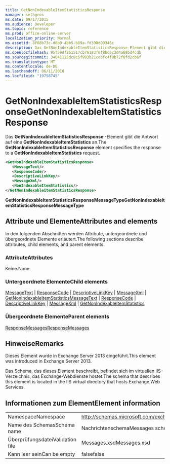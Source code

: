 ```yaml
---
title: GetNonIndexableItemStatisticsResponse
manager: sethgros
ms.date: 09/17/2015
ms.audience: Developer
ms.topic: reference
ms.prod: office-online-server
localization_priority: Normal
ms.assetid: 8f68b73c-d6b0-4bb5-b89a-fd398d09346c
description: Das GetNonIndexableItemStatisticsResponse-Element gibt die Antwort auf eine GetNonIndexableItemStatistics an.
ms.openlocfilehash: 95f59df251517cb76183f6f8bd6c2d4a68bd4cdb
ms.sourcegitcommit: 34041125dc8c5f993b21cebfc4f8b72f0fd2cb6f
ms.translationtype: MT
ms.contentlocale: de-DE
ms.lasthandoff: 06/11/2018
ms.locfileid: "19758745"
---
```

# <a name="getnonindexableitemstatisticsresponse"></a><span data-ttu-id="96f99-103">GetNonIndexableItemStatisticsResponse</span><span class="sxs-lookup"><span data-stu-id="96f99-103">GetNonIndexableItemStatisticsResponse</span></span>

<span data-ttu-id="96f99-104">Das **GetNonIndexableItemStatisticsResponse** -Element gibt die Antwort auf eine **GetNonIndexableItemStatistics** an.</span><span class="sxs-lookup"><span data-stu-id="96f99-104">The **GetNonIndexableItemStatisticsResponse** element specifies the response to a **GetNonIndexableItemStatistics** request.</span></span> 
  
```XML
<GetNonIndexableItemStatisticsResponse>
   <MessageText/>
   <ResponseCode/>
   <DescriptiveLinkKey/>
   <MessageXml/>
   <NonIndexableItemStatistics/>
</GetNonIndexableItemStatisticsResponse>
```

 <span data-ttu-id="96f99-105">**GetNonIndexableItemStatisticsResponseMessageType**</span><span class="sxs-lookup"><span data-stu-id="96f99-105">**GetNonIndexableItemStatisticsResponseMessageType**</span></span>
## <a name="attributes-and-elements"></a><span data-ttu-id="96f99-106">Attribute und Elemente</span><span class="sxs-lookup"><span data-stu-id="96f99-106">Attributes and elements</span></span>

<span data-ttu-id="96f99-107">In den folgenden Abschnitten werden Attribute, untergeordnete und übergeordnete Elemente erläutert.</span><span class="sxs-lookup"><span data-stu-id="96f99-107">The following sections describe attributes, child elements, and parent elements.</span></span>
  
### <a name="attributes"></a><span data-ttu-id="96f99-108">Attribute</span><span class="sxs-lookup"><span data-stu-id="96f99-108">Attributes</span></span>

<span data-ttu-id="96f99-109">Keine.</span><span class="sxs-lookup"><span data-stu-id="96f99-109">None.</span></span>
  
### <a name="child-elements"></a><span data-ttu-id="96f99-110">Untergeordnete Elemente</span><span class="sxs-lookup"><span data-stu-id="96f99-110">Child elements</span></span>

<span data-ttu-id="96f99-111">[MessageText](messagetext.md) | [ResponseCode](responsecode.md) | [DescriptiveLinkKey](descriptivelinkkey.md) | [MessageXml](messagexml.md) | [GetNonIndexableItemStatistics](getnonindexableitemstatistics.md)</span><span class="sxs-lookup"><span data-stu-id="96f99-111">[MessageText](messagetext.md) | [ResponseCode](responsecode.md) | [DescriptiveLinkKey](descriptivelinkkey.md) | [MessageXml](messagexml.md) | [GetNonIndexableItemStatistics](getnonindexableitemstatistics.md)</span></span>
  
### <a name="parent-elements"></a><span data-ttu-id="96f99-112">Übergeordnete Elemente</span><span class="sxs-lookup"><span data-stu-id="96f99-112">Parent elements</span></span>

[<span data-ttu-id="96f99-113">ResponseMessages</span><span class="sxs-lookup"><span data-stu-id="96f99-113">ResponseMessages</span></span>](responsemessages.md)
  
## <a name="remarks"></a><span data-ttu-id="96f99-114">Hinweise</span><span class="sxs-lookup"><span data-stu-id="96f99-114">Remarks</span></span>

<span data-ttu-id="96f99-115">Dieses Element wurde in Exchange Server 2013 eingeführt.</span><span class="sxs-lookup"><span data-stu-id="96f99-115">This element was introduced in Exchange Server 2013.</span></span>
  
<span data-ttu-id="96f99-116">Das Schema, das dieses Element beschreibt, befindet sich im virtuellen IIS-Verzeichnis, das Exchange-Webdienste hostet.</span><span class="sxs-lookup"><span data-stu-id="96f99-116">The schema that describes this element is located in the IIS virtual directory that hosts Exchange Web Services.</span></span>
  
## <a name="element-information"></a><span data-ttu-id="96f99-117">Informationen zum Element</span><span class="sxs-lookup"><span data-stu-id="96f99-117">Element information</span></span>

|||
|:-----|:-----|
|<span data-ttu-id="96f99-118">Namespace</span><span class="sxs-lookup"><span data-stu-id="96f99-118">Namespace</span></span>  <br/> |http://schemas.microsoft.com/exchange/services/2006/messages  <br/> |
|<span data-ttu-id="96f99-119">Name des Schemas</span><span class="sxs-lookup"><span data-stu-id="96f99-119">Schema name</span></span>  <br/> |<span data-ttu-id="96f99-120">Nachrichtenschema</span><span class="sxs-lookup"><span data-stu-id="96f99-120">Messages schema</span></span>  <br/> |
|<span data-ttu-id="96f99-121">Überprüfungsdatei</span><span class="sxs-lookup"><span data-stu-id="96f99-121">Validation file</span></span>  <br/> |<span data-ttu-id="96f99-122">Messages.xsd</span><span class="sxs-lookup"><span data-stu-id="96f99-122">Messages.xsd</span></span>  <br/> |
|<span data-ttu-id="96f99-123">Kann leer sein</span><span class="sxs-lookup"><span data-stu-id="96f99-123">Can be empty</span></span>  <br/> |<span data-ttu-id="96f99-124">false</span><span class="sxs-lookup"><span data-stu-id="96f99-124">false</span></span>  <br/> |
   

